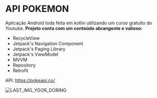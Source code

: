 # API POKEMON

Aplicação Android toda feita em kotlin utilizando um curso gratuito do Youtube. <b>Projeto conta com um conteúdo abrangente e valioso:</b>
- RecycleView
- Jetpack's Navigation Component
- Jetpack's Paging Library
- Jetpack's ViewModel
- MVVM
- Repository
- Retrofit

API: https://pokeapi.co/

![LAST_IMG_YGOR_DORING](https://user-images.githubusercontent.com/109803760/186411093-0c5a45f9-db8f-4135-a2d4-775aa1a44360.png)
